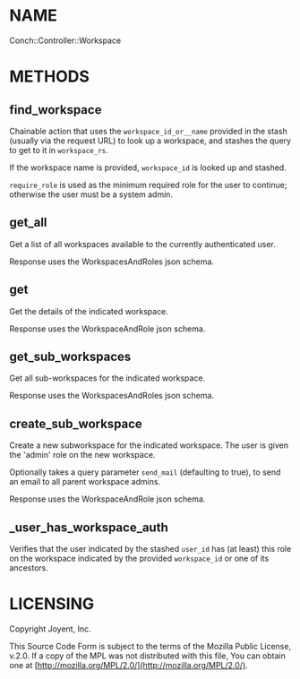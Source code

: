 # NAME

Conch::Controller::Workspace

# METHODS

## find\_workspace

Chainable action that uses the `workspace_id_or__name` provided in the stash (usually via
the request URL) to look up a workspace, and stashes the query to get to it in `workspace_rs`.

If the workspace name is provided, `workspace_id` is looked up and stashed.

`require_role` is used as the minimum required role for the user to continue; otherwise the
user must be a system admin.

## get\_all

Get a list of all workspaces available to the currently authenticated user.

Response uses the WorkspacesAndRoles json schema.

## get

Get the details of the indicated workspace.

Response uses the WorkspaceAndRole json schema.

## get\_sub\_workspaces

Get all sub-workspaces for the indicated workspace.

Response uses the WorkspacesAndRoles json schema.

## create\_sub\_workspace

Create a new subworkspace for the indicated workspace. The user is given the 'admin' role on
the new workspace.

Optionally takes a query parameter `send_mail` (defaulting to true), to send an email
to all parent workspace admins.

Response uses the WorkspaceAndRole json schema.

## \_user\_has\_workspace\_auth

Verifies that the user indicated by the stashed `user_id` has (at least) this role on the
workspace indicated by the provided `workspace_id` or one of its ancestors.

# LICENSING

Copyright Joyent, Inc.

This Source Code Form is subject to the terms of the Mozilla Public License,
v.2.0. If a copy of the MPL was not distributed with this file, You can obtain
one at [http://mozilla.org/MPL/2.0/](http://mozilla.org/MPL/2.0/).
